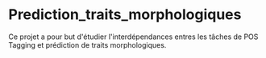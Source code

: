 # Prediction_traits_morphologiques
Ce projet a pour but d'étudier l'interdépendances entres les tâches de POS Tagging et prédiction de traits morphologiques. 
